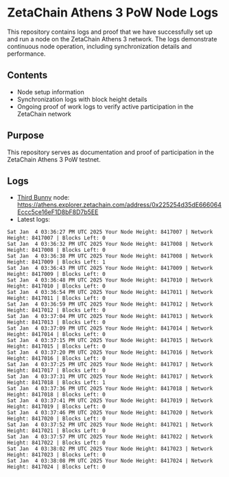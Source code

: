 # ZetaChain Athens 3 PoW Node Logs
This repository contains logs and proof that we have successfully set up and run a node on the ZetaChain Athens 3 network. The logs demonstrate continuous node operation, including synchronization details and performance.

## Contents
- Node setup information
- Synchronization logs with block height details
- Ongoing proof of work logs to verify active participation in the ZetaChain network

## Purpose
This repository serves as documentation and proof of participation in the ZetaChain Athens 3 PoW testnet.

## Logs

- [Third Bunny](https://thirdbunny.xyz/) node: https://athens.explorer.zetachain.com/address/0x225254d35dE666064Eccc5ce16eF1D8bF8D7b5EE
- Latest logs:
```
Sat Jan  4 03:36:27 PM UTC 2025 Your Node Height: 8417007 | Network Height: 8417007 | Blocks Left: 0
Sat Jan  4 03:36:32 PM UTC 2025 Your Node Height: 8417008 | Network Height: 8417008 | Blocks Left: 0
Sat Jan  4 03:36:38 PM UTC 2025 Your Node Height: 8417008 | Network Height: 8417009 | Blocks Left: 1
Sat Jan  4 03:36:43 PM UTC 2025 Your Node Height: 8417009 | Network Height: 8417009 | Blocks Left: 0
Sat Jan  4 03:36:48 PM UTC 2025 Your Node Height: 8417010 | Network Height: 8417010 | Blocks Left: 0
Sat Jan  4 03:36:54 PM UTC 2025 Your Node Height: 8417011 | Network Height: 8417011 | Blocks Left: 0
Sat Jan  4 03:36:59 PM UTC 2025 Your Node Height: 8417012 | Network Height: 8417012 | Blocks Left: 0
Sat Jan  4 03:37:04 PM UTC 2025 Your Node Height: 8417013 | Network Height: 8417013 | Blocks Left: 0
Sat Jan  4 03:37:09 PM UTC 2025 Your Node Height: 8417014 | Network Height: 8417014 | Blocks Left: 0
Sat Jan  4 03:37:15 PM UTC 2025 Your Node Height: 8417015 | Network Height: 8417015 | Blocks Left: 0
Sat Jan  4 03:37:20 PM UTC 2025 Your Node Height: 8417016 | Network Height: 8417016 | Blocks Left: 0
Sat Jan  4 03:37:25 PM UTC 2025 Your Node Height: 8417017 | Network Height: 8417017 | Blocks Left: 0
Sat Jan  4 03:37:31 PM UTC 2025 Your Node Height: 8417017 | Network Height: 8417018 | Blocks Left: 1
Sat Jan  4 03:37:36 PM UTC 2025 Your Node Height: 8417018 | Network Height: 8417018 | Blocks Left: 0
Sat Jan  4 03:37:41 PM UTC 2025 Your Node Height: 8417019 | Network Height: 8417019 | Blocks Left: 0
Sat Jan  4 03:37:46 PM UTC 2025 Your Node Height: 8417020 | Network Height: 8417020 | Blocks Left: 0
Sat Jan  4 03:37:52 PM UTC 2025 Your Node Height: 8417021 | Network Height: 8417021 | Blocks Left: 0
Sat Jan  4 03:37:57 PM UTC 2025 Your Node Height: 8417022 | Network Height: 8417022 | Blocks Left: 0
Sat Jan  4 03:38:02 PM UTC 2025 Your Node Height: 8417023 | Network Height: 8417023 | Blocks Left: 0
Sat Jan  4 03:38:08 PM UTC 2025 Your Node Height: 8417024 | Network Height: 8417024 | Blocks Left: 0
```
